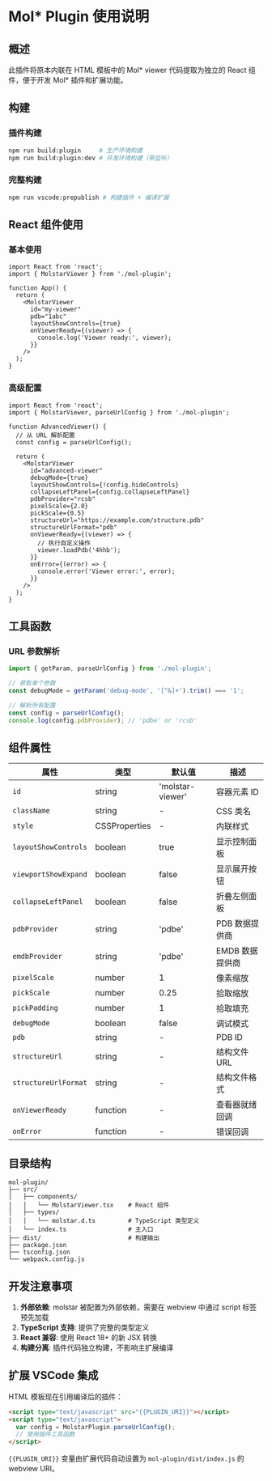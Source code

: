 # Mol* Plugin 使用说明

## 概述

此插件将原本内联在 HTML 模板中的 Mol* viewer 代码提取为独立的 React 组件，便于开发 Mol* 插件和扩展功能。

## 构建

### 插件构建
```bash
npm run build:plugin     # 生产环境构建
npm run build:plugin:dev # 开发环境构建（带监听）
```

### 完整构建
```bash
npm run vscode:prepublish # 构建插件 + 编译扩展
```

## React 组件使用

### 基本使用

```tsx
import React from 'react';
import { MolstarViewer } from './mol-plugin';

function App() {
  return (
    <MolstarViewer
      id="my-viewer"
      pdb="1abc"
      layoutShowControls={true}
      onViewerReady={(viewer) => {
        console.log('Viewer ready:', viewer);
      }}
    />
  );
}
```

### 高级配置

```tsx
import React from 'react';
import { MolstarViewer, parseUrlConfig } from './mol-plugin';

function AdvancedViewer() {
  // 从 URL 解析配置
  const config = parseUrlConfig();
  
  return (
    <MolstarViewer
      id="advanced-viewer"
      debugMode={true}
      layoutShowControls={!config.hideControls}
      collapseLeftPanel={config.collapseLeftPanel}
      pdbProvider="rcsb"
      pixelScale={2.0}
      pickScale={0.5}
      structureUrl="https://example.com/structure.pdb"
      structureUrlFormat="pdb"
      onViewerReady={(viewer) => {
        // 执行自定义操作
        viewer.loadPdb('4hhb');
      }}
      onError={(error) => {
        console.error('Viewer error:', error);
      }}
    />
  );
}
```

## 工具函数

### URL 参数解析

```javascript
import { getParam, parseUrlConfig } from './mol-plugin';

// 获取单个参数
const debugMode = getParam('debug-mode', '[^&]+').trim() === '1';

// 解析所有配置
const config = parseUrlConfig();
console.log(config.pdbProvider); // 'pdbe' or 'rcsb'
```

## 组件属性

| 属性 | 类型 | 默认值 | 描述 |
|------|------|--------|------|
| `id` | string | 'molstar-viewer' | 容器元素 ID |
| `className` | string | - | CSS 类名 |
| `style` | CSSProperties | - | 内联样式 |
| `layoutShowControls` | boolean | true | 显示控制面板 |
| `viewportShowExpand` | boolean | false | 显示展开按钮 |
| `collapseLeftPanel` | boolean | false | 折叠左侧面板 |
| `pdbProvider` | string | 'pdbe' | PDB 数据提供商 |
| `emdbProvider` | string | 'pdbe' | EMDB 数据提供商 |
| `pixelScale` | number | 1 | 像素缩放 |
| `pickScale` | number | 0.25 | 拾取缩放 |
| `pickPadding` | number | 1 | 拾取填充 |
| `debugMode` | boolean | false | 调试模式 |
| `pdb` | string | - | PDB ID |
| `structureUrl` | string | - | 结构文件 URL |
| `structureUrlFormat` | string | - | 结构文件格式 |
| `onViewerReady` | function | - | 查看器就绪回调 |
| `onError` | function | - | 错误回调 |

## 目录结构

```
mol-plugin/
├── src/
│   ├── components/
│   │   └── MolstarViewer.tsx    # React 组件
│   ├── types/
│   │   └── molstar.d.ts         # TypeScript 类型定义
│   └── index.ts                 # 主入口
├── dist/                        # 构建输出
├── package.json
├── tsconfig.json
└── webpack.config.js
```

## 开发注意事项

1. **外部依赖**: molstar 被配置为外部依赖，需要在 webview 中通过 script 标签预先加载
2. **TypeScript 支持**: 提供了完整的类型定义
3. **React 兼容**: 使用 React 18+ 的新 JSX 转换
4. **构建分离**: 插件代码独立构建，不影响主扩展编译

## 扩展 VSCode 集成

HTML 模板现在引用编译后的插件：

```html
<script type="text/javascript" src="{{PLUGIN_URI}}"></script>
<script type="text/javascript">
  var config = MolstarPlugin.parseUrlConfig();
  // 使用插件工具函数
</script>
```

`{{PLUGIN_URI}}` 变量由扩展代码自动设置为 `mol-plugin/dist/index.js` 的 webview URI。